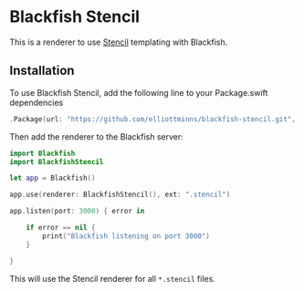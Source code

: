 # Blackfish Stencil

This is a renderer to use [Stencil](https://github.com/kylef/Stencil) templating with Blackfish.

## Installation

To use Blackfish Stencil, add the following line to your Package.swift dependencies

```swift
.Package(url: "https://github.com/elliottminns/blackfish-stencil.git", majorVersion: 0)
```

Then add the renderer to the Blackfish server:

```swift
import Blackfish
import BlackfishStencil

let app = Blackfish()

app.use(renderer: BlackfishStencil(), ext: ".stencil")

app.listen(port: 3000) { error in

    if error == nil {
        print("Blackfish listening on port 3000")
    }

}

```

This will use the Stencil renderer for all `*.stencil` files.
